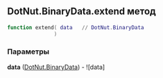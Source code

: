 ## DotNut.BinaryData.extend метод


```lua
function extend( data   // DotNut.BinaryData
               )
```


### Параметры

**data** ([DotNut.BinaryData](../../DotNut/BinaryData.md)) - ![data]

